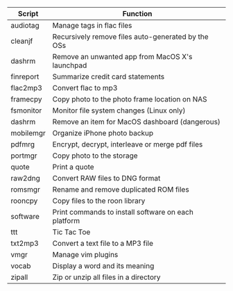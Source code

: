 | Script | Function |
|--------|----------|
|audiotag|Manage tags in flac files|
|cleanjf|Recursively remove files auto-generated by the OSs|
|dashrm|Remove an unwanted app from MacOS X's launchpad|
|finreport|Summarize credit card statements|
|flac2mp3|Convert flac to mp3|
|framecpy|Copy photo to the photo frame location on NAS|
|fsmonitor|Monitor file system changes (Linux only)|
|dashrm|Remove an item for MacOS dashboard (dangerous)|
|mobilemgr|Organize iPhone photo backup|
|pdfmrg|Encrypt, decrypt, interleave or merge pdf files|
|portmgr|Copy photo to the storage| 
|quote|Print a quote|
|raw2dng|Convert RAW files to DNG format|
|romsmgr|Rename and remove duplicated ROM files|
|rooncpy|Copy files to the roon library|
|software|Print commands to install software on each platform|
|ttt|Tic Tac Toe|
|txt2mp3|Convert a text file to a MP3 file|
|vmgr|Manage vim plugins|
|vocab|Display a word and its meaning|
|zipall|Zip or unzip all files in a directory|
